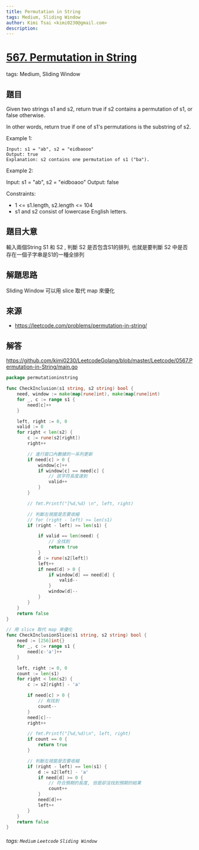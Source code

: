 ```yaml
---
title: Permutation in String
tags: Medium, Sliding Window
author: Kimi Tsai <kimi0230@gmail.com>
description:
---
```

# [567. Permutation in String](https://leetcode.com/problems/permutation-in-string/)
tags: Medium, Sliding Window

## 題目
Given two strings s1 and s2, return true if s2 contains a permutation of s1, or false otherwise.

In other words, return true if one of s1's permutations is the substring of s2.


Example 1:
```
Input: s1 = "ab", s2 = "eidbaooo"
Output: true
Explanation: s2 contains one permutation of s1 ("ba").
```

Example 2:

Input: s1 = "ab", s2 = "eidboaoo"
Output: false
 

Constraints:

* 1 <= s1.length, s2.length <= 104
* s1 and s2 consist of lowercase English letters.

## 題目大意
輸入兩個String S1 和 S2 , 判斷 S2 是否包含S1的排列, 也就是要判斷 S2 中是否存在一個子字串是S1的一種全排列

## 解題思路
Sliding Window
可以用 slice 取代 map 來優化

## 來源
* https://leetcode.com/problems/permutation-in-string/

## 解答
https://github.com/kimi0230/LeetcodeGolang/blob/master/Leetcode/0567.Permutation-in-String/main.go

```go
package permutationinstring

func CheckInclusion(s1 string, s2 string) bool {
	need, window := make(map[rune]int), make(map[rune]int)
	for _, c := range s1 {
		need[c]++
	}

	left, right := 0, 0
	valid := 0
	for right < len(s2) {
		c := rune(s2[right])
		right++

		// 進行窗口內數據的一系列更新
		if need[c] > 0 {
			window[c]++
			if window[c] == need[c] {
				// 該字符長度達到
				valid++
			}
		}

		// fmt.Printf("[%d,%d) \n", left, right)

		// 判斷左視窗是否要收縮
		// for (right - left) >= len(s1)
		if (right - left) >= len(s1) {

			if valid == len(need) {
				// 全找到
				return true
			}
			d := rune(s2[left])
			left++
			if need[d] > 0 {
				if window[d] == need[d] {
					valid--
				}
				window[d]--
			}
		}
	}
	return false
}

// 用 slice 取代 map 來優化
func CheckInclusionSlice(s1 string, s2 string) bool {
	need := [256]int{}
	for _, c := range s1 {
		need[c-'a']++
	}

	left, right := 0, 0
	count := len(s1)
	for right < len(s2) {
		c := s2[right] - 'a'

		if need[c] > 0 {
			// 有找到
			count--
		}
		need[c]--
		right++

		// fmt.Printf("[%d,%d)\n", left, right)
		if count == 0 {
			return true
		}

		// 判斷左視窗是否要收縮
		if (right - left) == len(s1) {
			d := s2[left] - 'a'
			if need[d] >= 0 {
				// 符合預期的長度, 但是卻沒找到預期的結果
				count++
			}
			need[d]++
			left++
		}
	}
	return false
}
```

###### tags: `Medium` `Leetcode` `Sliding Window`